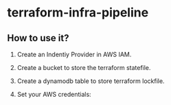 # terraform-infra-pipeline

## How to use it?

1. Create an Indentiy Provider in AWS IAM.

2. Create a bucket to store the terraform statefile.

3. Create a dynamodb table to store terraform lockfile.

4. Set your AWS credentials:
